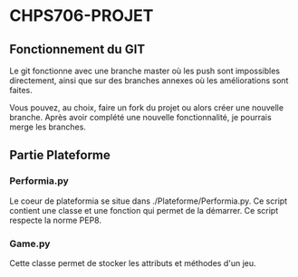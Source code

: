 # CHPS706-PROJET

## Fonctionnement du GIT

Le git fonctionne avec une branche master où les push sont impossibles directement,
ainsi que sur des branches annexes où les améliorations sont faites. 

Vous pouvez, au choix, faire un fork du projet ou alors créer une nouvelle branche. 
Après avoir complété une nouvelle fonctionnalité, je pourrais merge les branches.


## Partie Plateforme 

### Performia.py

Le coeur de plateformia se situe dans ./Plateforme/Performia.py. Ce script contient une classe et une
fonction qui permet de la démarrer. Ce script respecte la norme PEP8.

### Game.py

Cette classe permet de stocker les attributs et méthodes d'un jeu.
